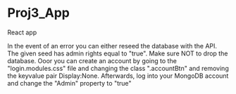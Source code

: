 # Proj3_App
React app

In the event of an error you can either reseed the database with the API. The given seed has admin rights equal to "true". Make sure NOT to drop the database. Ooor you can create an account by going to the "login.modules.css" file and changing the class ".accountBtn" and removing the keyvalue pair Display:None. Afterwards, log into your MongoDB account and change the "Admin" property to "true"
